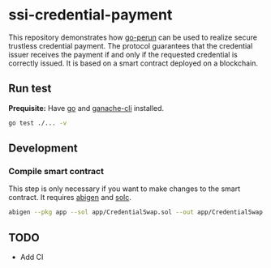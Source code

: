 # ssi-credential-payment

This repository demonstrates how [go-perun] can be used to realize secure trustless credential payment.
The protocol guarantees that the credential issuer receives the payment if and only if the requested credential is correctly issued.
It is based on a smart contract deployed on a blockchain.

## Run test
**Prequisite:** Have [go] and [ganache-cli] installed.
```sh
go test ./... -v
```

## Development

### Compile smart contract

This step is only necessary if you want to make changes to the smart contract.
It requires [abigen] and [solc].

```sh
abigen --pkg app --sol app/CredentialSwap.sol --out app/CredentialSwap.go --solc solc
```

[abigen]: https://github.com/ethereum/go-ethereum
[ganache-cli]: https://github.com/trufflesuite/ganache
[go]: https://go.dev
[go-perun]: https://github.com/hyperledger-labs/go-perun
[solc]: https://docs.soliditylang.org/en/v0.8.10/installing-solidity.html



## TODO

- Add CI
